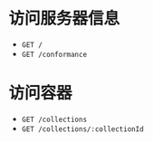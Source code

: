 # 访问服务器信息

- `GET /`
- `GET /conformance`

# 访问容器

- `GET /collections`
- `GET /collections/:collectionId`